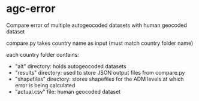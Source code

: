# agc-error
Compare error of multiple autogeocoded datasets with human geocoded dataset

compare.py takes country name as input (must match country folder name)

each country folder contains:
* "alt" directory: holds autogeocoded datasets
* "results" directory: used to store JSON output files from compare.py
* "shapefiles" directory: stores shapefiles for the ADM levels at which error is being calculated
* "actual.csv" file: human geocoded dataset
